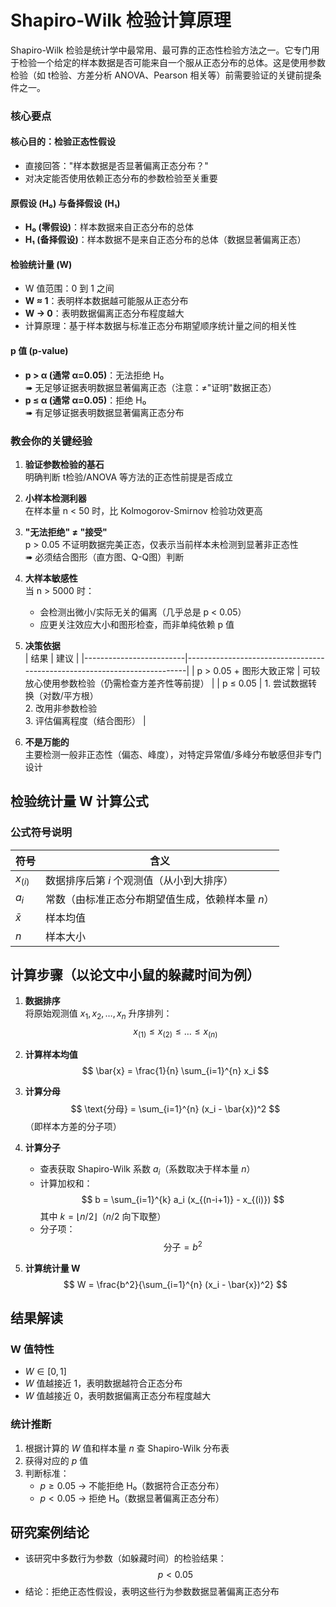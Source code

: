 # Shapiro-Wilk 检验计算原理
Shapiro-Wilk 检验是统计学中最常用、最可靠的正态性检验方法之一。它专门用于检验一个给定的样本数据是否可能来自一个服从正态分布的总体。这是使用参数检验（如 t检验、方差分析 ANOVA、Pearson 相关等）前需要验证的关键前提条件之一。

### 核心要点

#### 核心目的：检验正态性假设
- 直接回答："样本数据是否显著偏离正态分布？"
- 对决定能否使用依赖正态分布的参数检验至关重要

#### 原假设 (H₀) 与备择假设 (H₁)
- **H₀ (零假设)**：样本数据来自正态分布的总体  
- **H₁ (备择假设)**：样本数据不是来自正态分布的总体（数据显著偏离正态）

#### 检验统计量 (W)
- W 值范围：0 到 1 之间  
- **W ≈ 1**：表明样本数据越可能服从正态分布  
- **W → 0**：表明数据偏离正态分布程度越大  
- 计算原理：基于样本数据与标准正态分布期望顺序统计量之间的相关性

#### p 值 (p-value)
- **p > α (通常 α=0.05)**：无法拒绝 H₀  
   ➠ 无足够证据表明数据显著偏离正态（注意：≠"证明"数据正态）  
- **p ≤ α (通常 α=0.05)**：拒绝 H₀  
  ➠ 有足够证据表明数据显著偏离正态分布

### 教会你的关键经验
1. **验证参数检验的基石**  
   明确判断 t检验/ANOVA 等方法的正态性前提是否成立  
   
2. **小样本检测利器**  
   在样本量 n < 50 时，比 Kolmogorov-Smirnov 检验功效更高  
   
3. **"无法拒绝" ≠ "接受"**  
   p > 0.05 不证明数据完美正态，仅表示当前样本未检测到显著非正态性  
   ➠ 必须结合图形（直方图、Q-Q图）判断  
   
4. **大样本敏感性**  
   当 n > 5000 时：  
   - 会检测出微小/实际无关的偏离（几乎总是 p < 0.05）  
   - 应更关注效应大小和图形检查，而非单纯依赖 p 值  
   
5. **决策依据**  
   | 结果                    | 建议                                                                     |
   |-------------------------|--------------------------------------------------------------------------|
   | p > 0.05 + 图形大致正常 | 可较放心使用参数检验（仍需检查方差齐性等前提）                             |
   | p ≤ 0.05                | 1. 尝试数据转换（对数/平方根）<br>2. 改用非参数检验<br>3. 评估偏离程度（结合图形） |

6. **不是万能的**  
   主要检测一般非正态性（偏态、峰度），对特定异常值/多峰分布敏感但非专门设计





## 检验统计量 W 计算公式





### 公式符号说明
| 符号 | 含义 |
|------|------|
| $x_{(i)}$ | 数据排序后第 $i$ 个观测值（从小到大排序） |
| $a_i$ | 常数（由标准正态分布期望值生成，依赖样本量 $n$） |
| $\bar{x}$ | 样本均值 |
| $n$ | 样本大小 |

## 计算步骤（以论文中小鼠的躲藏时间为例）

1. **数据排序**  
   将原始观测值 $x_1, x_2, \dots, x_n$ 升序排列：
   $$ x_{(1)} \leq x_{(2)} \leq \dots \leq x_{(n)} $$

2. **计算样本均值**
   $$ \bar{x} = \frac{1}{n} \sum_{i=1}^{n} x_i $$

3. **计算分母**
   $$ \text{分母} = \sum_{i=1}^{n} (x_i - \bar{x})^2 $$
   （即样本方差的分子项）

4. **计算分子**
   - 查表获取 Shapiro-Wilk 系数 $a_i$（系数取决于样本量 $n$）
   - 计算加权和：
     $$ b = \sum_{i=1}^{k} a_i (x_{(n-i+1)} - x_{(i)}) $$
     其中 $k = \lfloor n/2 \rfloor$（$n/2$ 向下取整）
   - 分子项：
     $$ \text{分子} = b^2 $$

5. **计算统计量 W**
   $$ W = \frac{b^2}{\sum_{i=1}^{n} (x_i - \bar{x})^2} $$

## 结果解读

### W 值特性
- $W \in [0, 1]$
- $W$ 值越接近 1，表明数据越符合正态分布
- $W$ 值越接近 0，表明数据偏离正态分布程度越大

### 统计推断
1. 根据计算的 $W$ 值和样本量 $n$ 查 Shapiro-Wilk 分布表
2. 获得对应的 $p$ 值
3. 判断标准：
   - $p \geq 0.05$ → 不能拒绝 H₀（数据符合正态分布）
   - $p < 0.05$ → 拒绝 H₀（数据显著偏离正态分布）

## 研究案例结论
- 该研究中多数行为参数（如躲藏时间）的检验结果：
  $$ p < 0.05 $$
- 结论：拒绝正态性假设，表明这些行为参数数据显著偏离正态分布
